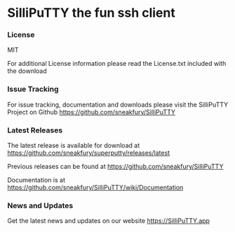 # SilliPuTTY the fun ssh client

### License
MIT

For additional License information please read the License.txt included with the download

### Issue Tracking
For issue tracking, documentation and downloads please visit the SilliPuTTY Project on Github
https://github.com/sneakfury/SilliPuTTY

### Latest Releases
The latest release is available for download at https://github.com/sneakfury/superputty/releases/latest

Previous releases can be found at https://github.com/sneakfury/SilliPuTTY

Documentation is at https://github.com/sneakfury/SilliPuTTY/wiki/Documentation

### News and Updates
Get the latest news and updates on our website https://SilliPuTTY.app
